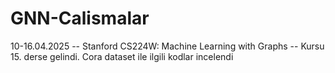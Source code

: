 # GNN-Calismalar
10-16.04.2025 -- Stanford CS224W: Machine Learning with Graphs -- Kursu 15. derse gelindi.
Cora dataset ile ilgili kodlar incelendi
